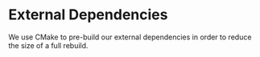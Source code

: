 
# External Dependencies

We use CMake to pre-build our external dependencies in order to reduce the size of a full rebuild.
